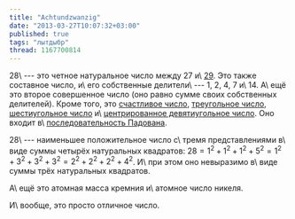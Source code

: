 ```yaml
---
title: "Achtundzwanzig"
date: "2013-03-27T10:07:32+03:00"
published: true
tags: "лытдыбр"
thread: 1167700814
---
```


28\ --- это четное натуральное число между 27 и\ [29][neunundzwanzig]. Это также составное число, и\ его собственные
делители\ --- 1, 2, 4, 7 и\ 14. А\ ещё это второе совершенное число (оно равно сумме своих собственных делителей). Кроме
того, это [счастливое число][happy], [треугольное число][triangular], [шестиугольное число][hexagonal]
и\ [центрированное девятиугольное число][nonagonal]. Оно входит в\ [последовательность Падована][padovan].

28\ --- наименьшее положительное число с\ тремя представлениями в\ виде суммы четырёх натуральных квадратов:
$28 = 1^2 + 1^2 + 1^2 + 5^2 = 1^2 + 3^2 + 3^2 + 3^2 = 2^2 + 2^2 + 2^2 + 4^2$. И\ при этом оно невыразимо в\ виде суммы
трёх натуральных квадратов.

А\ ещё это атомная масса кремния и\ атомное число никеля.

И\ вообще, это просто отличное число.

[happy]: http://en.wikipedia.org/wiki/Happy_number
[hexagonal]: http://en.wikipedia.org/wiki/Hexagonal_number
[neunundzwanzig]: /post/neunundzwanzig
[nonagonal]: http://en.wikipedia.org/wiki/Centered_nonagonal_number
[padovan]: http://en.wikipedia.org/wiki/Padovan_sequence
[triangular]: http://en.wikipedia.org/wiki/Triangular_number
